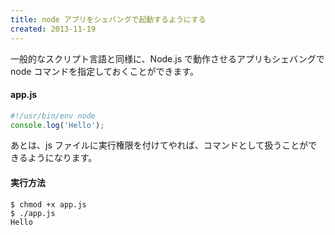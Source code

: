 ```yaml
---
title: node アプリをシェバングで起動するようにする
created: 2013-11-19
---
```


一般的なスクリプト言語と同様に、Node.js で動作させるアプリもシェバングで node コマンドを指定しておくことができます。

#### app.js

```javascript
#!/usr/bin/env node
console.log('Hello');
```

あとは、js ファイルに実行権限を付けてやれば、コマンドとして扱うことができるようになります。

#### 実行方法
```
$ chmod +x app.js
$ ./app.js
Hello
```

